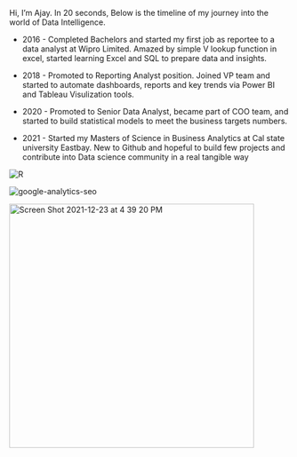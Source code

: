 Hi, I’m Ajay. In 20 seconds, Below is the timeline of my journey into the world of Data Intelligence.

- 2016 - Completed Bachelors and started my first job as reportee to a data analyst at Wipro Limited. Amazed by simple V lookup function in excel, started learning Excel and SQL to prepare data and insights.
- 2018 - Promoted to Reporting Analyst position. Joined VP team and started to automate dashboards, reports and key trends via Power BI and Tableau Visulization tools.
- 2020 - Promoted to Senior Data Analyst, became part of COO team, and started to build statistical models to meet the business targets numbers.

- 2021 - Started my Masters of Science in Business Analytics at Cal state university Eastbay. New to Github and hopeful to build few projects and contribute into Data science community in a real tangible way

![R](https://user-images.githubusercontent.com/64645859/147302150-f896c10e-4648-4058-8780-98298f4de160.jpeg)

![google-analytics-seo](https://user-images.githubusercontent.com/64645859/147302156-d926c012-9aa9-40cd-93df-5ffc19220c16.jpeg)

<img width="440" alt="Screen Shot 2021-12-23 at 4 39 20 PM" src="https://user-images.githubusercontent.com/64645859/147302342-65ee79f3-f2b6-43be-a3bc-2b0f983b8b4b.png">

